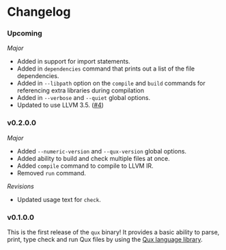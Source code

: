 # Changelog

### Upcoming

*Major*

* Added in support for import statements.
* Added in `dependencies` command that prints out a list of the file dependencies.
* Added in `--libpath` option on the `compile` and `build` commands for referencing extra libraries
  during compilation
* Added in `--verbose` and `--quiet` global options.
* Updated to use LLVM 3.5. ([#4](https://github.com/hjwylde/qux-lang/issues/4))

### v0.2.0.0

*Major*

* Added `--numeric-version` and `--qux-version` global options.
* Added ability to build and check multiple files at once.
* Added `compile` command to compile to LLVM IR.
* Removed `run` command.

*Revisions*

* Updated usage text for `check`.

### v0.1.0.0

This is the first release of the `qux` binary!
It provides a basic ability to parse, print, type check and run Qux files by using the [Qux language
    library](https://github.com/hjwylde/language-qux).

